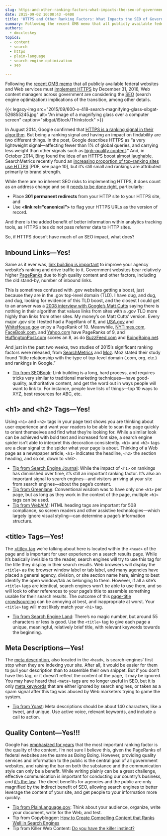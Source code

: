 ```yaml
---
slug: https-and-other-ranking-factors-what-impacts-the-seo-of-government-websites
date: 2015-09-02 10:00:43 -0400
title: 'HTTPS and Other Ranking Factors: What Impacts the SEO of Government Websites?'
summary: Following the recent OMB memo that all publicly available federal websites and Web services must implement HTTPS by December 31, 2016, Web content managers across government are considering the SEO (search engine optimization) implications of the transition, among other details.
authors:
  - dmccleskey
topics:
  - content
  - search
  - https
  - plain-language
  - search-engine-optimization
  - seo

---
```


Following the [recent OMB memo](https://https.cio.gov/) that all publicly available federal websites and Web services must [implement HTTPS](http://www.digitalgov.gov/2015/07/21/an-introduction-to-https-by-18f-and-digitalgov-university/) by December 31, 2016, Web content managers across government are considering the [SEO](http://search.digitalgov.gov/blog/seo-joe-pagano.html) (search engine optimization) implications of the transition, among other details.

{{< legacy-img src="2015/09/600-x-418-search-magnifying-glass-sibgat-526855245.jpg" alt="An image of a magnifying glass over a computer screen" caption="sibgat/iStock/Thinkstock" >}}

In August 2014, Google confirmed that [HTTPS is a ranking signal in their algorithm](http://googlewebmastercentral.blogspot.com/2014/08/https-as-ranking-signal.html). But being a ranking signal and having an impact on findability are two different things. In the post, Google describes HTTPS as “a very lightweight signal—affecting fewer than 1% of global queries, and carrying less weight than other signals such as [high-quality content](https://support.google.com/webmasters/answer/6001093).” And, in October 2014, Bing found the idea of an HTTPS boost [almost laughable](https://www.seroundtable.com/bing-https-ranking-19243.html). SearchMetrics recently found an [increasing proportion of top-ranking sites use HTTPS](http://www.searchmetrics.com/wp-content/uploads/Ranking-Factors-2015-Whitepaper-US.pdf) [PDF, see page 10], but it’s still small and rankings are attributed primarily to brand strength.

While there are no inherent SEO risks to implementing HTTPS, it does count as an address change and so it [needs to be done right](http://searchengineland.com/google-starts-giving-ranking-boost-secure-httpsssl-sites-199446/), particularly:

* Place **301 permanent redirects** from your HTTP site to your HTTPS site, and
* Use **&#60;link rel=”canonical”&#62;** to flag your HTTPS URLs as the version of record.

And there is the added benefit of better information within analytics tracking tools, as HTTPS sites do not pass referrer data to HTTP sites.

So, if HTTPS doesn’t have much of an SEO impact, what does?

## Inbound Links—Yes!

Same as it ever was, [link building is important](https://moz.com/beginners-guide-to-seo/growing-popularity-and-links) to improve your agency website’s ranking and drive traffic to it. Government websites bear relatively higher [PageRanks](https://en.wikipedia.org/wiki/PageRank) due to high quality content and other factors, including the old stand-by, number of inbound links.

This is sometimes confused with .gov websites getting a boost, just because they are in the .gov top-level domain (TLD). I have dug, and dug, and dug, looking for evidence of this TLD boost, and the closest I could get to an answer was a [2008 interview with Google’s Matt Cutts](http://www.stephanspencer.com/matt-cutts-interview/) saying there is nothing in their algorithm that values links from sites with a .gov TLD more highly than links from other sites. My money’s on Matt Cutts’ version. Every major .gov site I tested had a PageRank of 8, and [USA.gov](https://www.usa.gov/) and [WhiteHouse.gov](https://www.whitehouse.gov/) enjoy a PageRank of 10\. Meanwhile, [NYTimes.com](http://www.nytimes.com/), [FaceBook.com](https://www.facebook.com/), and [Yahoo.com](https://www.yahoo.com/) have PageRanks of 9, and [HuffingtonPost.com](http://www.huffingtonpost.com/) scores an 8, as do [BuzzFeed.com](http://www.buzzfeed.com/) and [BoingBoing.net](http://boingboing.net/).

And just in the past two weeks, two studies of 2015’s significant ranking factors were released, from [SearchMetrics](http://pages.searchmetrics.com/rs/656-KWJ-035/images/Ranking-Factors-2015-Whitepaper-US_FINAL.pdf) and [Moz](https://moz.com/search-ranking-factors/correlations). Moz stated their study found “little relationship with the type of top-level domain (.com, org, etc.) and rankings in Google.”

* [Tip from SEOBook](http://www.seobook.com/archives/001792.shtml): Link building is a long, hard process, and requires tricks very similar to traditional marketing techniques—have good-quality, authoritative content, and get the word out in ways people will want to link to. For instance, people love lists of things—top 10 ways to XYZ, best resources for ABC, etc.

## &#60;h1&#62; and &#60;h2&#62; Tags—Yes!

Using <code>&#60;h1&#62;</code> and <code>&#60;h2&#62;</code> tags in your page text shows you are thinking about user experience and want your readers to be able to scan the page quickly to orient themselves and find what they’re looking for. While a similar look can be achieved with bold text and increased font size, a search engine spider isn’t able to interpret this decoration consistently. <code>&#60;h1&#62;</code> and <code>&#60;h2&#62;</code> tags are a clear signal to the spider what your page is about. Thinking of a Web page as a newspaper article, <code>&#60;h1&#62;</code> indicates the headline, <code>&#60;h2&#62;</code> the section heading, and so on, down to &#60;h6&#62;.

* [Tip from Search Engine Journal](http://www.searchenginejournal.com/in-2014-how-important-is-an-h1-tag-for-seo/): While the impact of <code>&#60;h1&#62;</code> on rankings has diminished over time, it’s still an important ranking factor. It’s also an important signal to search engines—and visitors arriving at your site from search engines—about the page’s content.
* [Tip from Greenlane](http://www.greenlaneseo.com/blog/2015/02/seo-101-seo-and-multiple-h1-tags/): Conventional wisdom was to have only one <code>&#60;h1&#62;</code> per page, but as long as they work in the context of the page, multiple <code>&#60;h1&#62;</code> tags can be used.
* [Tip from WebAIM](http://webaim.org/techniques/semanticstructure/): HTML heading tags are important for 508 compliance, so screen readers and other assistive technologies—which largely ignore visual styling—can determine a page’s information structure.

## &#60;title&#62; Tags—Yes!

The [&#60;title&#62; tag](http://www.digitalgov.gov/2014/03/28/plain-language-page-titles-more-important-than-ever/) we’re talking about here is located within the <code>&#60;head&#62;</code> of the page and is important for user experience on a search results page. While it’s basically invisible to the reader, search engines will try to use this tag for the title they display in their search results. Web browsers will display the <code>&#60;title&#62;</code> as the browser window label or tab label, and many agencies have placed a general agency, division, or site section name here, aiming to best identify the open window/tab as belonging to them. However, if all a site’s <code>&#60;title&#62;</code> tags are identical, search engines won’t be able to use them, and so will look to other references to your page’s title to assemble something usable for their search results. The outcome of this [page-title crowdsourcing](https://blogs.bing.com/webmaster/2014/06/23/how-does-bing-choose-the-title-for-my-web-page/) can be annoying at best, and inappropriate at worst. Your <code>&#60;title&#62;</code> tag will most likely match your <code>&#60;h1&#62;</code> tag.

* [Tip from Search Engine Land](http://searchengineland.com/advanced-seo-learning-experiments-using-googles-title-tag-changes-example-189850): There’s no magic number, but around 55 characters or less is good. Use the <code>&#60;title&#62;</code> tag to give each page a unique, meaningful, relatively brief title, with relevant keywords towards the beginning.

## Meta Descriptions—Yes!

The [meta description](https://moz.com/learn/seo/meta-description), also located in the <code>&#60;head&#62;</code>, is search-engines’ first stop when they are indexing your site. After all, it would be easier for them to pull your description than to assemble their own snippet. But if you don’t have this tag, or it doesn’t reflect the content of the page, it may be ignored. You may have heard that <code>&#60;meta&#62;</code> tags are no longer useful in SEO, but it is only [meta keywords](https://moz.com/community/q/meta-keywords-should-we-use-them-or-not) that are either ignored by search engines, or taken as a spam signal after this tag was abused by Web marketers trying to game the system.

* [Tip from Yoast](https://yoast.com/meta-descriptions/): Meta descriptions should be about 140 characters, like a tweet, and unique. Use active voice, relevant keywords, and include a call to action.

## Quality Content—Yes!!!

Google has [emphasized for years](http://googlewebmastercentral.blogspot.com/2011/05/more-guidance-on-building-high-quality.html) that the most important ranking factor is the quality of the content. I’m not sure I believe this, given the PageRanks of federal websites are the same as Boing Boing. However, providing quality services and information to the public is the central goal of all government websites, and raising the bar on both the substance and the communication style can only be a benefit. While writing plainly can be a great challenge, effective communication is important for conducting our country’s business, and [it’s the law](http://www.plainlanguage.gov/plLaw/index.cfm). The direct benefits for agencies and the public are only magnified by the indirect benefit of SEO, allowing search engines to better leverage the content of your site, and get people to your information more quickly.

* [Tip from PlainLanguage.gov](http://www.plainlanguage.gov/howto/guidelines/FederalPLGuidelines/index.cfm): Think about your audience, organize, write your document, write for the Web, and test.
* Tip from Copyblogger: [How to Create Compelling Content that Ranks Well in Search Engines](http://scribecontent.com/downloads/How-to-Create-Compelling-Content.pdf)
* Tip from Killer Web Content: [Do you have the killer instinct?](http://www.gerrymcgovern.com/first-chapter/28/books/killer-web-content)
